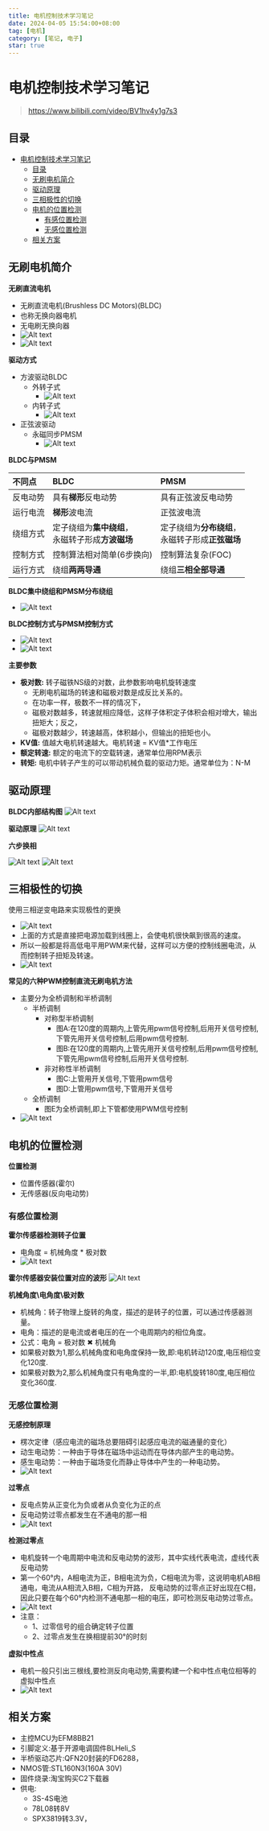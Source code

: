 ```yaml
---
title: 电机控制技术学习笔记
date: 2024-04-05 15:54:00+08:00
tag: [电机]
category: [笔记, 电子]
star: true
---
```


# 电机控制技术学习笔记

> https://www.bilibili.com/video/BV1hv4y1g7s3

## 目录

- [电机控制技术学习笔记](#电机控制技术学习笔记)
  - [目录](#目录)
  - [无刷电机简介](#无刷电机简介)
  - [驱动原理](#驱动原理)
  - [三相极性的切换](#三相极性的切换)
  - [电机的位置检测](#电机的位置检测)
    - [有感位置检测](#有感位置检测)
    - [无感位置检测](#无感位置检测)
  - [相关方案](#相关方案)

## 无刷电机简介

**无刷直流电机**

- 无刷直流电机(Brushless DC Motors)(BLDC)
- 也称无换向器电机
- 无电刷无换向器
- ![Alt text](assets/images/image.png)
- ![Alt text](assets/images/fig3-a-bldc-monitor-en.gif)

**驱动方式**

- 方波驱动BLDC
  - 外转子式
    - ![Alt text](assets/images/image-2.png)
  - 内转子式
    - ![Alt text](assets/images/image-3.png)
- 正弦波驱动
  - 永磁同步PMSM
    - ![Alt text](assets/images/image-4.png)

**BLDC与PMSM**

| 不同点   | BLDC                                                  | PMSM                                                  |
| :------- | :---------------------------------------------------- | :---------------------------------------------------- |
| 反电动势 | 具有**梯形**反电动势                                  | 具有正弦波反电动势                                    |
| 运行电流 | **梯形**波电流                                        | 正弦波电流                                            |
| 绕组方式 | 定子绕组为**集中绕组**，<br/>永磁转子形成**方波磁场** | 定子绕组为**分布绕组**，<br/>永磁转子形成**正弦磁场** |
| 控制方式 | 控制算法相对简单(6步换向)                             | 控制算法复杂(FOC)                                     |
| 运行方式 | 绕组**两两导通**                                      | 绕组**三相全部导通**                                  |

**BLDC集中绕组和PMSM分布绕组**

- ![Alt text](assets/images/image040.png)

**BLDC控制方式与PMSM控制方式**

- ![Alt text](assets/images/fig3-a-bldc-monitor-en.gif)
- ![Alt text](assets/images/image037.gif)

**主要参数**

- **极对数:** 转子磁铁NS级的对数，此参数影响电机旋转速度
  - 无刷电机磁场的转速和磁极对数是成反比关系的。
  - 在功率一样，极数不一样的情况下，
  - 磁极对数越多，转速就相应降低，这样子体积定子体积会相对增大，输出扭矩大；反之，
  - 磁极对数越少，转速越高，体积越小，但输出的扭矩也小。
- **KV值:** 值越大电机转速越大。电机转速 = KV值\*工作电压
- **额定转速:** 额定的电流下的空载转速，通常单位用RPM表示
- **转矩:** 电机中转子产生的可以带动机械负载的驱动力矩。通常单位为：N-M

## 驱动原理

**BLDC内部结构图**
![Alt text](assets/images/image-6.png)

**驱动原理**
![Alt text](assets/images/image-7.png)

**六步换相**

![Alt text](assets/images/image-8.png)
![Alt text](assets/images/image-9.png)

## 三相极性的切换

使用三相逆变电路来实现极性的更换

- ![Alt text](assets/images/image094.gif)
- 上面的方式是直接把电源加载到线圈上，会使电机很快飙到很高的速度。
- 所以一般都是将高低电平用PWM来代替，这样可以方便的控制线圈电流，从而控制转子扭矩及转速。
- ![Alt text](assets/images/image-11.png)

**常见的六种PWM控制直流无刷电机方法**

- 主要分为全桥调制和半桥调制
  - 半桥调制
    - 对称型半桥调制
      - 图A:在120度的周期内,上管先用pwm信号控制,后用开关信号控制,下管先用开关信号控制,后用pwm信号控制.
      - 图B:在120度的周期内,上管先用开关信号控制,后用pwm信号控制,下管先用pwm信号控制,后用开关信号控制.
    - 非对称性半桥调制
      - 图C:上管用开关信号,下管用pwm信号
      - 图D:上管用pwm信号,下管用开关信号
  - 全桥调制
    - 图E为全桥调制,即上下管都使用PWM信号控制
- ![Alt text](assets/images/image099.png)

## 电机的位置检测

**位置检测**

- 位置传感器(霍尔)
- 无传感器(反向电动势)

### 有感位置检测

**霍尔传感器检测转子位置**

- 电角度 = 机械角度 \* 极对数
- ![Alt text](assets/images/image-10.png)

**霍尔传感器安装位置对应的波形**
![Alt text](assets/images/image-12.png)

**机械角度\电角度\极对数**

- 机械角：转子物理上旋转的角度，描述的是转子的位置，可以通过传感器测量。
- 电角：描述的是电流或者电压的在一个电周期内的相位角度。
- 公式：电角 = 极对数 ✖ 机械角
- 如果极对数为1,那么机械角度和电角度保持一致,即:电机转动120度,电压相位变化120度.
- 如果极对数为2,那么机械角度只有电角度的一半,即:电机旋转180度,电压相位变化360度.

### 无感位置检测

**无感控制原理**

- 楞次定律（感应电流的磁场总要阻碍引起感应电流的磁通量的变化）
- 动生电动势：一种由于导体在磁场中运动而在导体内部产生的电动势。
- 感生电动势：一种由于磁场变化而静止导体中产生的一种电动势。
- ![Alt text](assets/images/image-13.png)

**过零点**

- 反电点势从正变化为负或者从负变化为正的点
- 反电动势过零点都发生在不通电的那一相
- ![Alt text](assets/images/image022.gif)

**检测过零点**

- 电机旋转一个电周期中电流和反电动势的波形，其中实线代表电流，虚线代表反电动势
- 第一个60°内，A相电流为正，B相电流为负，C相电流为零，这说明电机AB相通电，电流从A相流入B相，C相为开路，
  反电动势的过零点正好出现在C相，因此只要在每个60°内检测不通电那一相的电压，即可检测反电动势过零点。
- ![Alt text](assets/images/image-14.png)
- 注意：
  - 1、过零信号的组合确定转子位置
  - 2、过零点发生在换相提前30°的时刻

**虚拟中性点**

- 电机一般只引出三根线,要检测反向电动势,需要构建一个和中性点电位相等的虚拟中性点
- ![Alt text](assets/images/image-15.png)

## 相关方案

- 主控MCU为EFM8BB21
- 引脚定义:基于开源电调固件BLHeli_S
- 半桥驱动芯片:QFN20封装的FD6288，
- NMOS管:STL160N3(160A 30V)
- 固件烧录:淘宝购买C2下载器
- 供电:
  - 3S-4S电池
  - 78L08转8V
  - SPX3819转3.3V，
